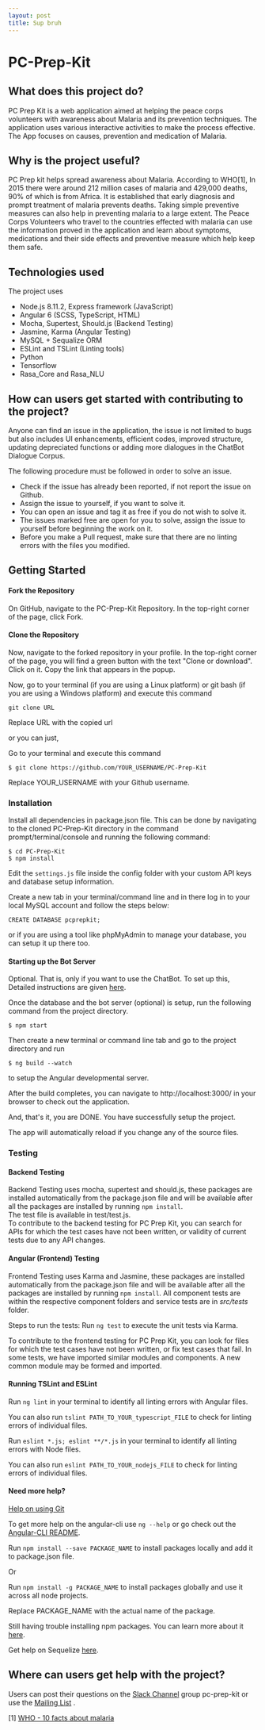 ```yaml
---
layout: post
title: Sup bruh
---
```

# PC-Prep-Kit

## What does this project do?  
PC Prep Kit is a web application aimed at helping the peace corps volunteers with awareness about Malaria and its prevention techniques. The application uses various interactive activities to make the process effective. The App focuses on causes, prevention and medication of Malaria.

## Why is the project useful? 
PC Prep kit helps spread awareness about Malaria. According to WHO[1], In 2015 there were around 212 million cases of malaria and 429,000 deaths, 90% of which is from Africa.  It is established that early diagnosis and prompt treatment of malaria prevents deaths. Taking simple preventive measures can also help in preventing malaria to a large extent. The Peace Corps Volunteers who travel to the countries effected with malaria can use the information proved in the application and learn about symptoms, medications and their side effects and preventive measure which help keep them safe. 

## Technologies used
The project uses 
* Node.js 8.11.2, Express framework (JavaScript)
* Angular 6 (SCSS, TypeScript, HTML)
* Mocha, Supertest, Should.js (Backend Testing)
* Jasmine, Karma (Angular Testing)
* MySQL + Sequalize ORM 
* ESLint and TSLint (Linting tools)
* Python
* Tensorflow
* Rasa_Core and Rasa_NLU



## How can users get started with contributing to the project? 
  
Anyone can find an issue in the application, the issue is not limited to bugs but also includes UI enhancements, efficient codes, improved structure, updating depreciated functions or adding more dialogues in the ChatBot Dialogue Corpus.  
  
The following procedure must be followed in order to solve an issue.    
  
* Check if the issue has already been reported, if not report the issue on Github.
* Assign the issue to yourself, if you want to solve it.  
* You can open an issue and tag it as free if you do not wish to solve it. 
* The issues marked free are open for you to solve, assign the issue to yourself before beginning the work on it. 
* Before you make a Pull request, make sure that there are no linting errors with the files you modified.

## Getting Started

#### Fork the Repository
On GitHub, navigate to the PC-Prep-Kit Repository.
In the top-right corner of the page, click Fork.

#### Clone the Repository
Now, navigate to the forked repository in your profile.
In the top-right corner of the page, you will find a green button with the text "Clone or download". Click on it.
Copy the link that appears in the popup.

Now, go to your terminal (if you are using a Linux platform) or git bash (if you are using a Windows platform) and execute this command

```
git clone URL
```

Replace URL with the copied url

or you can just,

Go to your terminal and execute this command

```
$ git clone https://github.com/YOUR_USERNAME/PC-Prep-Kit
```
Replace YOUR_USERNAME with your Github username.

### Installation

Install all dependencies in package.json file. This can be done by navigating to the cloned PC-Prep-Kit directory in the command prompt/terminal/console and running the following command:

```
$ cd PC-Prep-Kit
$ npm install
```

Edit the `settings.js` file inside the config folder with your custom API keys and database setup information.

Create a new tab in your terminal/command line and in there log in to your local MySQL account and follow the steps below:

```
CREATE DATABASE pcprepkit;
```

or if you are using a tool like phpMyAdmin to manage your database, you can setup it up there too.

#### Starting up the Bot Server

Optional. That is, only if you want to use the ChatBot. To set up this, Detailed instructions are given [here](https://github.com/systers/PC-Prep-Kit/wiki/ChatBot-Documentation).

Once the database and the bot server (optional) is setup, run the following command from the project directory.
```
$ npm start
```

Then create a new terminal or command line tab and go to the project directory and run

``` 
$ ng build --watch
```

to setup the Angular developmental server.

After the build completes, you can navigate to http://localhost:3000/ in your browser to check out the application. 

And, that's it, you are DONE. You have successfully setup the project.

The app will automatically reload if you change any of the source files.

### Testing 
#### Backend Testing
Backend Testing uses mocha, supertest and should.js, these packages are installed automatically from the package.json file and will be available after all the packages are installed by running `npm install`.  
The test file is available in test/test.js.  
To contribute to the backend testing for PC Prep Kit, you can search for APIs for which the test cases have not been written, or validity of current tests due to any API changes.   

#### Angular (Frontend) Testing
Frontend Testing uses Karma and Jasmine, these packages are installed automatically from the package.json file and will be available after all the packages are installed by running `npm install`.
All component tests are within the respective component folders and service tests are in *src/tests* folder.

Steps to run the tests:
Run `ng test` to execute the unit tests via Karma.

To contribute to the frontend testing for PC Prep Kit, you can look for files for which the test cases have not been written, or fix test cases that fail. In some tests, we have imported similar modules and components. A new common module may be formed and imported.

#### Running TSLint and ESLint

Run `ng lint` in your terminal to identify all linting errors with Angular files. 

You can also run `tslint PATH_TO_YOUR_typescript_FILE` to check for linting errors of individual files.

Run `eslint *.js; eslint **/*.js` in your terminal to identify all linting errors with Node files. 

You can also run `eslint PATH_TO_YOUR_nodejs_FILE` to check for linting errors of individual files.


#### Need more help?

[Help on using Git](https://forum.freecodecamp.org/t/wiki-git-resources/13136)

To get more help on the angular-cli use `ng --help` or go check out the [Angular-CLI README](https://github.com/angular/angular-cli/blob/master/README.md).

Run `npm install --save PACKAGE_NAME` to install packages locally and add it to package.json file.

Or

Run `npm install -g PACKAGE_NAME` to install packages globally and use it across all node projects.

Replace PACKAGE_NAME with the actual name of the package.

Still having trouble installing npm packages. You can learn more about it  [here](https://docs.npmjs.com/getting-started).

Get help on Sequelize [here](http://docs.sequelizejs.com/).

## Where can users get help with the project?
Users can post their questions on the [Slack Channel](http://systers.io/slack-systers-opensource/) group pc-prep-kit or use the [Mailing List](http://systers.org/mailman/listinfo/systers-dev) . 

[1] [WHO - 10 facts about malaria](www.who.int/features/factfiles/malaria/en/)
